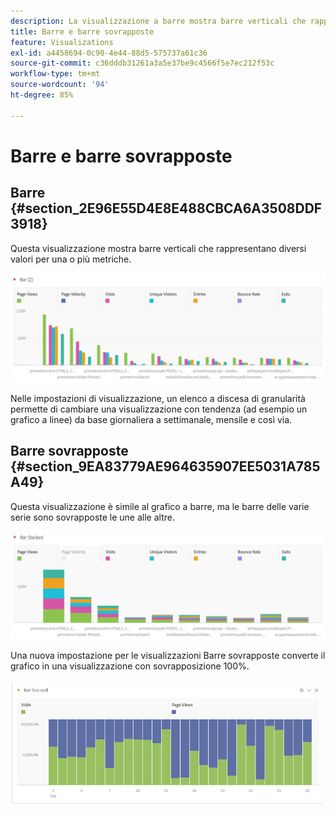 ```yaml
---
description: La visualizzazione a barre mostra barre verticali che rappresentano diversi valori per una o più metriche.
title: Barre e barre sovrapposte
feature: Visualizations
exl-id: a4458694-0c90-4e44-88d5-575737a61c36
source-git-commit: c36dddb31261a3a5e37be9c4566f5e7ec212f53c
workflow-type: tm+mt
source-wordcount: '94'
ht-degree: 85%

---
```


# Barre e barre sovrapposte

## Barre {#section_2E96E55D4E8E488CBCA6A3508DDF3918}

Questa visualizzazione mostra barre verticali che rappresentano diversi valori per una o più metriche.

![](assets/bar.png)

Nelle impostazioni di visualizzazione, un elenco a discesa di granularità permette di cambiare una visualizzazione con tendenza (ad esempio un grafico a linee) da base giornaliera a settimanale, mensile e così via.

## Barre sovrapposte {#section_9EA83779AE964635907EE5031A785A49}

Questa visualizzazione è simile al grafico a barre, ma le barre delle varie serie sono sovrapposte le une alle altre.

![](assets/bar-stacked.png)

Una nuova impostazione per le visualizzazioni Barre sovrapposte converte il grafico in una visualizzazione con sovrapposizione 100%.

![](assets/stacked_100_percent.png)
